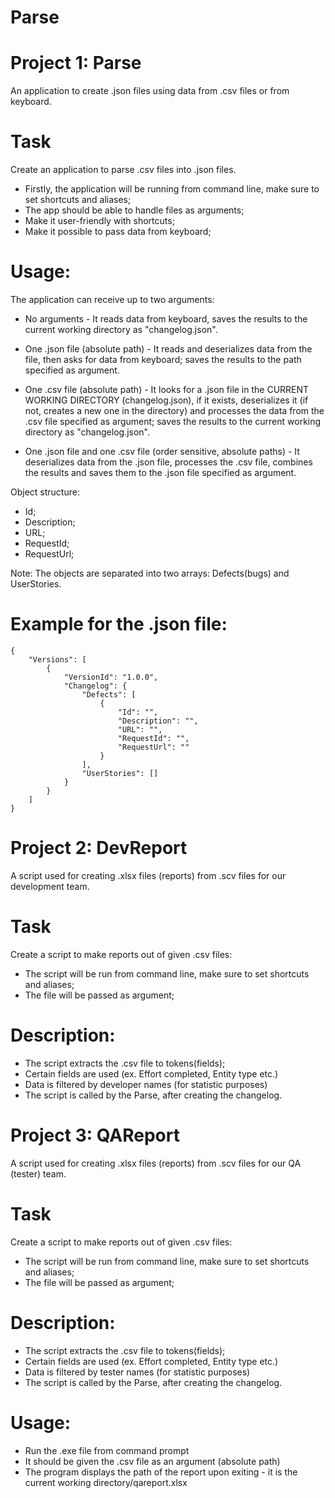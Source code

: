 Parse
=

Project 1: Parse
==

An application to create .json files using data from .csv files or from keyboard.

Task
=====

Create an application to parse .csv files into .json files.  
* Firstly, the application will be running from command line, make sure to set shortcuts and aliases;  
* The app should be able to handle files as arguments;  
* Make it user-friendly with shortcuts;  
* Make it possible to pass data from keyboard;

Usage:
=====
The application can receive up to two arguments:
* No arguments - It reads data from keyboard, saves the results to the current working directory as "changelog.json".  

* One .json file (absolute path) - It reads and deserializes data from the file, then asks for data from keyboard; saves the results to the path specified as argument.  

* One .csv file (absolute path) - It looks for a .json file in the CURRENT WORKING DIRECTORY (changelog.json), if it exists, deserializes it (if not, creates a new one in the directory) and processes the data from the .csv file specified as argument; saves the results to the current working directory as "changelog.json".  

* One .json file and one .csv file (order sensitive, absolute paths) - It deserializes data from the .json file, processes the .csv file, combines the results and saves them to the .json file specified as argument.

Object structure:
* Id;  
* Description;  
* URL;  
* RequestId;  
* RequestUrl;  

Note: The objects are separated into two arrays: Defects(bugs) and UserStories.

Example for the .json file:
=====

```
{
    "Versions": [
        {
            "VersionId": "1.0.0",
            "Changelog": {
                "Defects": [
                    {
                        "Id": "",
                        "Description": "",
                        "URL": "",
                        "RequestId": "",
                        "RequestUrl": ""
                    }
                ],
                "UserStories": []
            }
        }
    ]
}
```

Project 2: DevReport
==

A script used for creating .xlsx files (reports) from .scv files for our development team.

Task
=====
Create a script to make reports out of given .csv files:
* The script will be run from command line, make sure to set shortcuts and aliases;
* The file will be passed as argument;

Description:
=====
* The script extracts the .csv file to tokens(fields);
* Certain fields are used (ex. Effort completed, Entity type etc.)
* Data is filtered by developer names (for statistic purposes)
* The script is called by the Parse, after creating the changelog.

Project 3: QAReport
==

A script used for creating .xlsx files (reports) from .scv files for our QA (tester) team.

Task
=====
Create a script to make reports out of given .csv files:
* The script will be run from command line, make sure to set shortcuts and aliases;
* The file will be passed as argument;

Description:
=====
* The script extracts the .csv file to tokens(fields);
* Certain fields are used (ex. Effort completed, Entity type etc.)
* Data is filtered by tester names (for statistic purposes)
* The script is called by the Parse, after creating the changelog.

Usage:
=====
* Run the .exe file from command prompt
* It should be given the .csv file as an argument (absolute path)
* The program displays the path of the report upon exiting - it is the current working directory/qareport.xlsx
